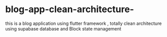 # blog-app-clean-architecture-
this is a blog application using flutter framework , totally clean architecture using supabase database and Block state management 
